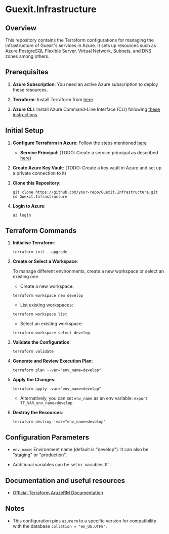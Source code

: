# Guexit.Infrastructure

## Overview

This repository contains the Terraform configurations for managing the infrastructure of Guexit's services in Azure. It sets up resources such as Azure PostgreSQL Flexible Server, Virtual Network, Subnets, and DNS zones among others.

## Prerequisites

1. **Azure Subscription**: You need an active Azure subscription to deploy these resources.

2. **Terraform**: Install Terraform from [here](https://developer.hashicorp.com/terraform/downloads).

3. **Azure CLI**: Install Azure Command-Line Interface (CLI) following [these instructions](https://learn.microsoft.com/en-us/cli/azure/install-azure-cli).

## Initial Setup

1. **Configure Terraform in Azure**: Follow the steps mentioned [here](https://learn.microsoft.com/en-us/azure/developer/terraform/get-started-cloud-shell-bash?tabs=bash)
    * **Service Principal**: (TODO: Create a service principal as described [here](https://learn.microsoft.com/en-us/azure/developer/terraform/get-started-cloud-shell-bash?tabs=bash#create-a-service-principal))

2. **Create Azure Key Vault**: (TODO: Create a key vault in Azure and set up a private connection to it)

3. **Clone this Repository**:

    ```shell
    git clone https://github.com/your-repo/Guexit.Infrastructure.git
    cd Guexit.Infrastructure
    ```

4. **Login to Azure**:

    ```shell
    az login
    ```

## Terraform Commands

1. **Initialise Terraform**:

    ```shell
    terraform init --upgrade
    ```

2. **Create or Select a Workspace**:

    To manage different environments, create a new workspace or select an existing one.

    * Create a new workspace:

    ```shell
    terraform workspace new develop
    ```

    * List existing workspaces:

    ```shell
    terraform workspace list
    ```

    * Select an existing workspace:

    ```shell
    terraform workspace select develop
    ```

3. **Validate the Configuration**:

    ```shell
    terraform validate
    ```

4. **Generate and Review Execution Plan**:

    ```shell
    terraform plan --var="env_name=develop"
    ```

5. **Apply the Changes**:

    ```shell
    terraform apply -var="env_name=develop"
    ```

    * Alternatively, you can set `env_name` as an env variable: `export TF_VAR_env_name=develop`

6. **Destroy the Resources**:

    ```shell
    terraform destroy -var="env_name=develop"
    ```

## Configuration Parameters

* `env_name`: Environment name (default is "develop"). It can also be "staging" or "production".

* Additional variables can be set in `variables.tf``.

## Documentation and useful resources

* [Official Terraform AruzeRM Documentation](https://registry.terraform.io/providers/hashicorp/azurerm/latest/docs/resources/postgresql_flexible_server)

## Notes

* This configuration pins `azurerm` to a specific version for compatibility with the database `collation = "en_US.UTF8"`.
